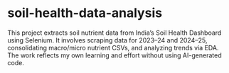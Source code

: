 # soil-health-data-analysis
This project extracts soil nutrient data from India’s Soil Health Dashboard using Selenium. It involves scraping data for 2023–24 and 2024–25, consolidating macro/micro nutrient CSVs, and analyzing trends via EDA. The work reflects my own learning and effort without using AI-generated code.
